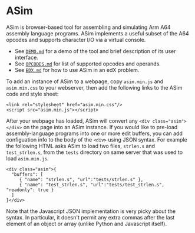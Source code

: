 # ASim

ASim is browser-based tool for assembling and simulating Arm A64
assembly language programs.  ASim implements a useful subset of the
A64 opcodes and supports character I/O via a virtual console.

* See <a href="https://github.com/computation-structures/asim/blob/main/DEMO.md" target="_blank">`DEMO.md`</a> for a demo of the tool and brief description of its user interface.
* See <a href="https://github.com/computation-structures/asim/blob/main/OPCODES.md" target="_blank">`OPCODES.md`</a> for list of supported opcodes and operands.
* See <a href="https://github.com/computation-structures/asim/blob/main/DEMO.md" target="_blank">`EDX.md`</a> for how to use ASim in an edX problem.

To add an instance of ASim to a webpage, copy `asim.min.js` and `asim.min.css` to your
webserver, then add the following links to the ASim code and style sheet:

```
<link rel="stylesheet" href="asim.min.css"/>
<script src="asim.min.js"></script>
```

After your webpage has loaded, ASim will convert any
`<div class="asim"></div>` on the page into an ASim instance.  If you
would like to pre-load assembly-language programs into one or more
edit buffers, you can add configuation info to the body of the `<div>`
using JSON syntax.  For example the following HTML asks ASim to load
two files, `strlen.s` and `test_strlen.s`, from the `tests` directory on
same server that was used to load `asim.min.js`.
```
<div class="asim">{
  "buffers": [
     { "name": "strlen.s", "url":"tests/strlen.s" },
     { "name": "test_strlen.s", "url":"tests/test_strlen.s", "readonly": true }
  ]
}</div>
```
Note that the Javascript JSON implementation is very picky about the
syntax.  In particular, it doesn't permit any extra commas after the
last element of an object or array (unlike Python and Javascript itself).

